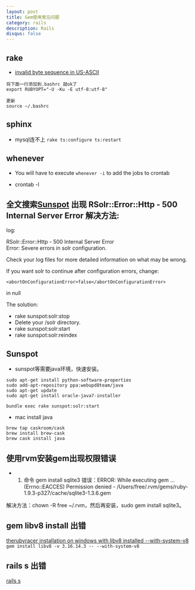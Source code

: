 ```yaml
---
layout: post
title: Gem使用常见问题
category: rails
description: Rails
disqus: false
---
```


## rake

* [invalid byte sequence in US-ASCII](https://ruby-china.org/topics/19564)
```
将下面一行添加到.bashrc 就ok了
export RUBYOPT="-U -Ku -E utf-8:utf-8"

更新
source ~/.bashrc
```

## sphinx

* mysql连不上
`rake ts:configure ts:restart`

## whenever

* You will have to execute
`whenever -i`
to add the jobs to crontab

* crontab -l


## 全文搜索[Sunspot](https://github.com/sunspot/sunspot) 出现 RSolr::Error::Http - 500 Internal Server Error 解决方法:

log:   

RSolr::Error::Http - 500 Internal Server Error   
Error: Severe errors in solr configuration.   

Check your log files for more detailed information on what may be wrong.   

If you want solr to continue after configuration errors, change:    

 `<abortOnConfigurationError>false</abortOnConfigurationError>`  

in null   


The solution:   

*   rake sunspot:solr:stop  
*   Delete your /solr directory.
*   rake sunspot:solr:start
*   rake sunspot:solr:reindex

## Sunspot

* sunspot等需要java环境，快速安装。

```
sudo apt-get install python-software-properties
sudo add-apt-repository ppa:webupd8team/java
sudo apt-get update
sudo apt-get install oracle-java7-installer

bundle exec rake sunspot:solr:start
```

* mac install java

```
brew tap caskroom/cask
brew install brew-cask
brew cask install java
```


## 使用rvm安装gem出现权限错误 

* 1. 命令 gem install sqlite3
错误：ERROR:  While executing gem ... (Errno::EACCES)
    Permission denied - /Users/free/.rvm/gems/ruby-1.9.3-p327/cache/sqlite3-1.3.6.gem

解决方法：chown -R free ~/.rvm，然后再安装，sudo gem install sqlite3。


## gem libv8 install 出错

[therubyracer installation on windows with libv8 installed --with-system-v8](http://stackoverflow.com/questions/19126019/therubyracer-installation-on-windows-with-libv8-installed-with-system-v8)   
`gem install libv8 -v 3.16.14.3 -- --with-system-v8`



## rails s 出错

[rails s](http://stackoverflow.com/questions/17645041/why-doesnt-rails-s-work-from-the-app-directory)
